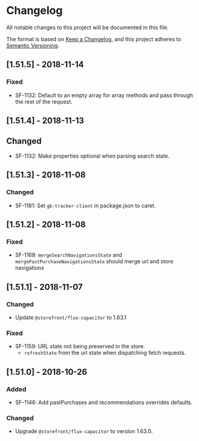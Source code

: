 # Changelog
All notable changes to this project will be documented in this file.

The format is based on [Keep a Changelog](https://keepachangelog.com/en/1.0.0/),
and this project adheres to [Semantic Versioning](https://semver.org/spec/v2.0.0.html).

## [1.51.5] - 2018-11-14
### Fixed
- SF-1132: Default to an empty array for array methods and pass through the rest of the request.

## [1.51.4] - 2018-11-13
## Changed
- SF-1132: Make properties optional when parsing search state.

## [1.51.3] - 2018-11-08
### Changed
- SF-1181: Set `gb-tracker-client` in package.json to caret.

## [1.51.2] - 2018-11-08
### Fixed
- SF-1168: `mergeSearchNavigationsState` and `mergePastPurchaseNavigationsState` should merge url and store navigations

## [1.51.1] - 2018-11-07
### Changed
- Update `@storefront/flux-capacitor` to 1.63.1

### Fixed
- SF-1159: URL state not being preserved in the store.
  - `refreshState` from the url state when dispatching fetch requests.

## [1.51.0] - 2018-10-26
### Added
- SF-1146: Add pastPurchases and recommendations overrides defaults.

### Changed
- Upgrade `@storefront/flux-capacitor` to version 1.63.0.
